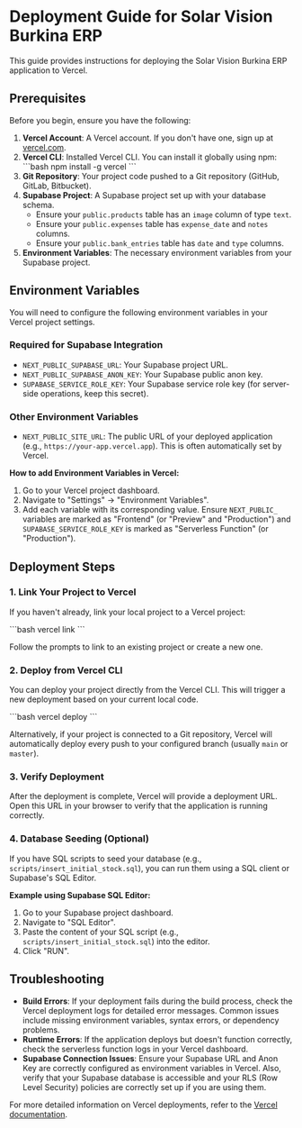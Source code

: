 # Deployment Guide for Solar Vision Burkina ERP

This guide provides instructions for deploying the Solar Vision Burkina ERP application to Vercel.

## Prerequisites

Before you begin, ensure you have the following:

1.  **Vercel Account**: A Vercel account. If you don't have one, sign up at [vercel.com](https://vercel.com/).
2.  **Vercel CLI**: Installed Vercel CLI. You can install it globally using npm:
    \`\`\`bash
    npm install -g vercel
    \`\`\`
3.  **Git Repository**: Your project code pushed to a Git repository (GitHub, GitLab, Bitbucket).
4.  **Supabase Project**: A Supabase project set up with your database schema.
    *   Ensure your `public.products` table has an `image` column of type `text`.
    *   Ensure your `public.expenses` table has `expense_date` and `notes` columns.
    *   Ensure your `public.bank_entries` table has `date` and `type` columns.
5.  **Environment Variables**: The necessary environment variables from your Supabase project.

## Environment Variables

You will need to configure the following environment variables in your Vercel project settings.

### Required for Supabase Integration

*   `NEXT_PUBLIC_SUPABASE_URL`: Your Supabase project URL.
*   `NEXT_PUBLIC_SUPABASE_ANON_KEY`: Your Supabase public anon key.
*   `SUPABASE_SERVICE_ROLE_KEY`: Your Supabase service role key (for server-side operations, keep this secret).

### Other Environment Variables

*   `NEXT_PUBLIC_SITE_URL`: The public URL of your deployed application (e.g., `https://your-app.vercel.app`). This is often automatically set by Vercel.

**How to add Environment Variables in Vercel:**

1.  Go to your Vercel project dashboard.
2.  Navigate to "Settings" -> "Environment Variables".
3.  Add each variable with its corresponding value. Ensure `NEXT_PUBLIC_` variables are marked as "Frontend" (or "Preview" and "Production") and `SUPABASE_SERVICE_ROLE_KEY` is marked as "Serverless Function" (or "Production").

## Deployment Steps

### 1. Link Your Project to Vercel

If you haven't already, link your local project to a Vercel project:

\`\`\`bash
vercel link
\`\`\`

Follow the prompts to link to an existing project or create a new one.

### 2. Deploy from Vercel CLI

You can deploy your project directly from the Vercel CLI. This will trigger a new deployment based on your current local code.

\`\`\`bash
vercel deploy
\`\`\`

Alternatively, if your project is connected to a Git repository, Vercel will automatically deploy every push to your configured branch (usually `main` or `master`).

### 3. Verify Deployment

After the deployment is complete, Vercel will provide a deployment URL. Open this URL in your browser to verify that the application is running correctly.

### 4. Database Seeding (Optional)

If you have SQL scripts to seed your database (e.g., `scripts/insert_initial_stock.sql`), you can run them using a SQL client or Supabase's SQL Editor.

**Example using Supabase SQL Editor:**

1.  Go to your Supabase project dashboard.
2.  Navigate to "SQL Editor".
3.  Paste the content of your SQL script (e.g., `scripts/insert_initial_stock.sql`) into the editor.
4.  Click "RUN".

## Troubleshooting

*   **Build Errors**: If your deployment fails during the build process, check the Vercel deployment logs for detailed error messages. Common issues include missing environment variables, syntax errors, or dependency problems.
*   **Runtime Errors**: If the application deploys but doesn't function correctly, check the serverless function logs in your Vercel dashboard.
*   **Supabase Connection Issues**: Ensure your Supabase URL and Anon Key are correctly configured as environment variables in Vercel. Also, verify that your Supabase database is accessible and your RLS (Row Level Security) policies are correctly set up if you are using them.

For more detailed information on Vercel deployments, refer to the [Vercel documentation](https://vercel.com/docs/deployments/overview).
